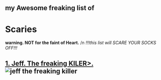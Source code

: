 ## my Awesome freaking list of
# Scaries
**warning. NOT for the faint of Heart.** /n
*!!!this list will SCARE YOUR SOCKS OFF!!!*

[1. Jeff. The freaking KILER>.](https://creepypastafiles.fandom.com/wiki/Jeff_the_Killer)
![jeff the freaking killer](https://static.wikia.nocookie.net/creepypasta-files/images/5/56/JeffTheKiller%282%29.jpg/revision/latest?cb=20241128075405)
---
